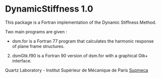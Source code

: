 # DynamicStiffness 1.0
This package is a Fortran implementation of the Dynamic Stiffness Method.

Two main programs are given :

* dsm.for is a Fortran 77 program that calculates the harmonic response of plane frame structures.<br/>
2. dsmGtk.f90 is a Fortran 90 version of dsm.for with a graphical Gtk+ interface.

Quartz Laboratory - Institut Supérieur de Mécanique de Paris [Supmeca](https://www.supmeca.fr/)
